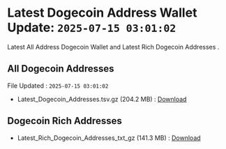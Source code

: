 # Latest Dogecoin Address Wallet Update: `2025-07-15 03:01:02`

Latest All Address Dogecoin Wallet and Latest Rich Dogecoin Addresses .

## All Dogecoin Addresses

File Updated : `2025-07-15 03:01:02`

- Latest_Dogecoin_Addresses.tsv.gz (204.2 MB) : [Download](https://github.com/Pymmdrza/Rich-Address-Wallet/releases/tag/Dogecoin)

## Dogecoin Rich Addresses

- Latest_Rich_Dogecoin_Addresses_txt_gz (141.3 MB) : [Download](https://github.com/Pymmdrza/Rich-Address-Wallet/releases/tag/Dogecoin)
